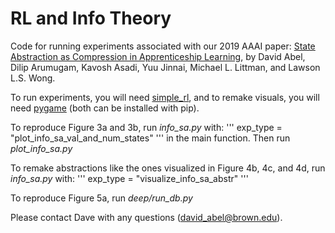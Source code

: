 # RL and Info Theory
Code for running experiments associated with our 2019 AAAI paper: [State Abstraction as Compression in Apprenticeship Learning](https://david-abel.github.io/papers/rlit_aaai_2019.pdf), by David Abel, Dilip Arumugam, Kavosh Asadi, Yuu Jinnai, Michael L. Littman, and Lawson L.S. Wong.

To run experiments, you will need [simple_rl](https://github.com/david-abel/simple_rl), and to remake visuals, you will need [pygame](https://www.pygame.org/news) (both can be installed with pip).

To reproduce Figure 3a and 3b, run _info_sa.py_ with:
'''
exp_type = "plot_info_sa_val_and_num_states"
'''
in the main function. Then run _plot_info_sa.py_

To remake abstractions like the ones visualized in Figure 4b, 4c, and 4d, run _info_sa.py_ with:
'''
exp_type = "visualize_info_sa_abstr"
'''

To reproduce Figure 5a, run _deep/run_db.py_

Please contact Dave with any questions (david_abel@brown.edu).
